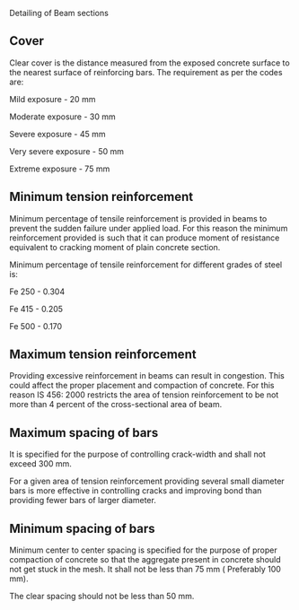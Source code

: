  Detailing of Beam sections 

## Cover 

Clear cover is the distance measured from the exposed concrete surface to the nearest surface of reinforcing bars. The requirement as per the codes are:

Mild exposure - 20 mm 

Moderate exposure - 30 mm

Severe exposure - 45 mm

Very severe exposure - 50 mm 

Extreme exposure - 75 mm



## Minimum tension reinforcement

Minimum percentage of tensile reinforcement is provided in beams to prevent the sudden failure under applied load. For this reason the minimum reinforcement provided is such that it can produce moment of resistance equivalent to cracking moment of plain concrete section.

Minimum percentage of tensile reinforcement for different grades of steel is:

Fe 250 - 0.304

Fe 415 - 0.205

Fe 500 - 0.170



## Maximum tension reinforcement

Providing excessive reinforcement in beams can result in congestion. This could affect the proper placement and compaction of concrete. For this reason IS 456: 2000 restricts the area of tension reinforcement to be not more than 4 percent of the cross-sectional area of beam. 



## Maximum spacing of bars

It is specified for the purpose of controlling crack-width and shall not exceed 300 mm. 

For a given area of tension reinforcement providing several small diameter bars is more effective in controlling cracks and improving bond than providing fewer bars of larger diameter. 



## Minimum spacing of bars

Minimum center to center spacing is specified for the purpose of proper compaction of concrete so that the aggregate present in concrete should not get stuck in the mesh. It shall not be less than 75 mm ( Preferably 100 mm). 

The clear spacing should not be less than 50 mm.
